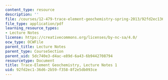 ```yaml
---
content_type: resource
description: ''
file: /courses/12-479-trace-element-geochemistry-spring-2013/92fd2ec136d62b59f3588f2e5db093ce_MIT12_479S13_lec1.pdf
file_type: application/pdf
learning_resource_types:
- Lecture Notes
license: https://creativecommons.org/licenses/by-nc-sa/4.0/
ocw_type: OCWFile
parent_title: Lecture Notes
parent_type: CourseSection
parent_uid: 5dc740e3-d4ac-e89d-6a43-6b9442708794
resourcetype: Document
title: Trace-Element Geochemistry, Lecture Notes 1
uid: 92fd2ec1-36d6-2b59-f358-8f2e5db093ce
---
```

